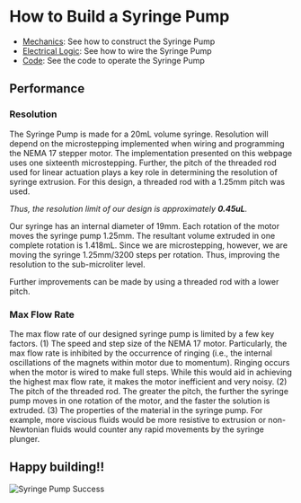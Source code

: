 # How to Build a Syringe Pump

- [Mechanics](/Syringe-Pump/mechanics): See how to construct the Syringe Pump
- [Electrical Logic](/Syringe-Pump/electrical): See how to wire the Syringe Pump
- [Code](/Syringe-Pump/code): See the code to operate the Syringe Pump

## Performance
### Resolution
The Syringe Pump is made for a 20mL volume syringe. Resolution will depend on the microstepping implemented when wiring and programming the NEMA 17 stepper motor. The implementation presented on this webpage uses one sixteenth microstepping. Further, the pitch of the threaded rod used for linear actuation plays a key role in determining the resolution of syringe extrusion. For this design, a threaded rod with a 1.25mm pitch was used. 

_Thus, the resolution limit of our design is approximately **0.45uL**._

Our syringe has an internal diameter of 19mm. Each rotation of the motor moves the syringe pump 1.25mm. The resultant volume extruded in one complete rotation is 1.418mL. Since we are microstepping, however, we are moving the syringe 1.25mm/3200 steps per rotation. Thus, improving the resolution to the sub-microliter level. 

Further improvements can be made by using a threaded rod with a lower pitch.

### Max Flow Rate
The max flow rate of our designed syringe pump is limited by a few key factors. (1) The speed and step size of the NEMA 17 motor. Particularly, the max flow rate is inhibited by the occurrence of ringing (i.e., the internal oscillations of the magnets within motor due to momentum). Ringing occurs when the motor is wired to make full steps. While this would aid in achieving the highest max flow rate, it makes the motor inefficient and very noisy. (2) The pitch of the threaded rod. The greater the pitch, the further the syringe pump moves in one rotation of the motor, and the faster the solution is extruded. (3) The properties of the material in the syringe pump. For example, more viscious fluids would be more resistive to extrusion or non-Newtonian fluids would counter any rapid movements by the syringe plunger.  

## Happy building!!
![Syringe Pump Success](/Syringe-Pump/Assets/IMG_3467.jpg)
